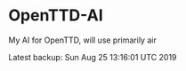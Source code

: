 # OpenTTD-AI
My AI for OpenTTD, will use primarily air

Latest backup: Sun Aug 25 13:16:01 UTC 2019
